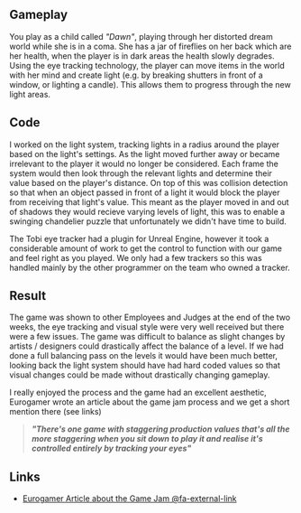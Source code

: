 ## Gameplay

You play as a child called *"Dawn"*, playing through her distorted dream world while she is in a coma. She has a jar of fireflies on her back which are her health, when the player is in dark areas the health slowly degrades. Using the eye tracking technology, the player can move items in the world with her mind and create light (e.g. by breaking shutters in front of a window, or lighting a candle). This allows them to progress through the new light areas.

## Code

I worked on the light system, tracking lights in a radius around the player based on the light's settings. As the light moved further away or became irrelevant to the player it would no longer be considered. Each frame the system would then look through the relevant lights and determine their value based on the player's distance. On top of this was collision detection so that when an object passed in front of a light it would block the player from receiving that light's value. This meant as the player moved in and out of shadows they would recieve varying levels of light, this was to enable a swinging chandelier puzzle that unfortunately we didn't have time to build.

The Tobi eye tracker had a plugin for Unreal Engine, however it took a considerable amount of work to get the control to function with our game and feel right as you played. We only had a few trackers so this was handled mainly by the other programmer on the team who owned a tracker.

## Result

The game was shown to other Employees and Judges at the end of the two weeks, the eye tracking and visual style were very well received but there were a few issues. The game was difficult to balance as slight changes by artists / designers could drastically affect the balance of a level. If we had done a full balancing pass on the levels it would have been much better, looking back the light system should have had hard coded values so that visual changes could be made without drastically changing gameplay.

I really enjoyed the process and the game had an excellent aesthetic, Eurogamer wrote an article about the game jam process and we get a short mention there (see links)

> ***"There's one game with staggering production values that's all the more staggering when you sit down to play it and realise it's controlled entirely by tracking your eyes"***

## Links

* [Eurogamer Article about the Game Jam @fa-external-link ](http://www.eurogamer.net/articles/2017-08-27-inside-sumos-game-jam)
